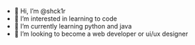 - 👋 Hi, I’m @shck1r
- 👀 I’m interested in learning to code
- 🌱 I’m currently learning python and java
- 💞️ I’m looking to become a web developer or ui/ux designer

<!---
shck1r/shck1r is a ✨ special ✨ repository because its `README.md` (this file) appears on your GitHub profile.
You can click the Preview link to take a look at your changes.
--->

